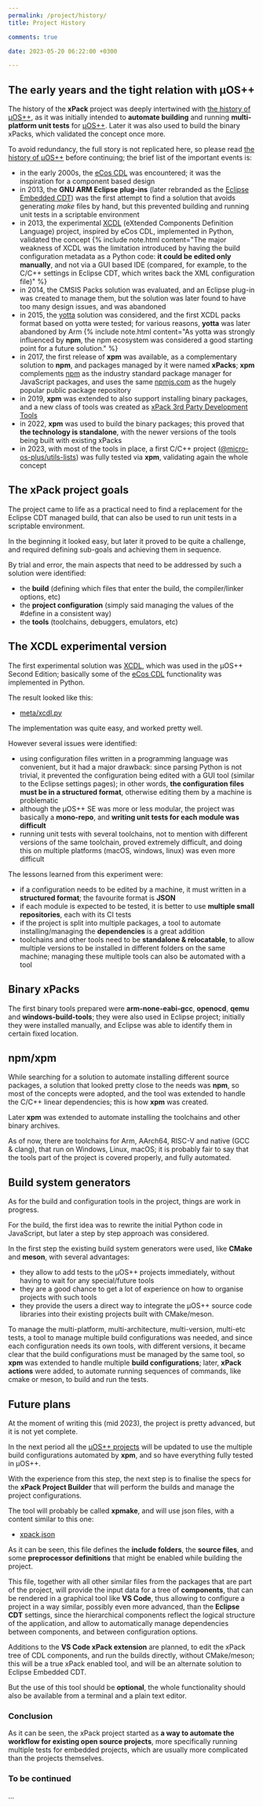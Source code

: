 ```yaml
---
permalink: /project/history/
title: Project History

comments: true

date: 2023-05-20 06:22:00 +0300

---
```


## The early years and the tight relation with µOS++

The history of the **xPack** project was deeply intertwined with
[the history of µOS++](http://micro-os-plus.github.io/project/history/),
as it was initially intended to **automate building** and running
**multi-platform unit tests** for [µOS++](http://micro-os-plus.github.io).
Later it was also used to build the binary xPacks, which validated the
concept once more.

To avoid redundancy, the full story is not replicated here, so please
read [the history of µOS++](http://micro-os-plus.github.io/project/history/)
before continuing; the brief list of the important events is:

- in the early 2000s, the
  [eCos CDL](http://ecos.sourceware.org/docs-1.3.1/cdl/language.html)
  was encountered; it was the inspiration for a component based design
- in 2013, the **GNU ARM Eclipse plug-ins** (later rebranded as the
  [Eclipse Embedded CDT](https://eclipse-embed-cdt.github.io))
  was the first attempt to find a solution that avoids generating _make_
  files by hand, but this prevented building and running unit tests in
  a scriptable environment
- in 2013, the experimental [XCDL](http://xcdl.github.io)
  (eXtended Components Definition Language) project, inspired by
  eCos CDL, implemented in Python, validated the concept
  {% include note.html content="The major weakness of XCDL was the
  limitation introduced by
  having the build configuration metadata as a Python code:
  **it could be edited only manually**, and not via a GUI based
  IDE (compared, for example, to the C/C++ settings in Eclipse CDT,
  which writes back the XML configuration file)" %}
- in 2014, the CMSIS Packs solution was evaluated, and an Eclipse plug-in was
  created to manage them, but the solution was later found to have
  too many design issues, and was abandoned
- in 2015, the [yotta](https://github.com/ARMmbed/yotta) solution was
  considered, and the first XCDL packs format based on yotta were tested;
  for various reasons, **yotta** was later abandoned by Arm
  {% include note.html content="As yotta was
  strongly influenced by **npm**, the npm ecosystem was considered
  a good starting point for a future solution." %}
- in 2017, the first release of **xpm** was available, as a complementary
  solution to **npm**, and packages
  managed by it were named **xPacks**; **xpm** complements
  [npm](https://en.wikipedia.org/wiki/Npm_(software)) as the industry
  standard package manager for JavaScript packages, and uses the same
  [npmjs.com](https://www.npmjs.com) as the hugely popular public
  package repository
- in 2019, **xpm** was extended to also support
  installing binary packages, and a new class of tools was created as
  [xPack 3rd Party Development Tools](https://github.com/xpack-dev-tools/)
- in 2022, **xpm** was used to build the binary packages; this proved that
  **the technology is standalone**, with the newer versions of the tools
  being built with existing xPacks
- in 2023, with most of the tools in place, a first C/C++ project
  ([@micro-os-plus/utils-lists](https://github.com/micro-os-plus/utils-lists-xpack/))
  was fully tested via **xpm**, validating again the whole concept

## The xPack project goals

The project came to life as a practical need to find a replacement for the
Eclipse CDT managed build, that can also be used to run unit tests in a
scriptable environment.

In the beginning it looked easy, but later it proved to be quite a challenge,
and required defining sub-goals and achieving them in sequence.

By trial and error, the main aspects that need to be
addressed by such a solution were identified:

- the **build** (defining which files that enter the build, the compiler/linker
  options, etc)
- the **project configuration** (simply said managing the values of the #define
  in a consistent way)
- the **tools** (toolchains, debuggers, emulators, etc)

## The XCDL experimental version

The first experimental solution was [XCDL](http://xcdl.github.io),
which was used in the µOS++ Second Edition;
basically some of the
[eCos CDL](http://ecos.sourceware.org/docs-1.3.1/cdl/language.html)
functionality was implemented in Python.

The result looked like this:

- [meta/xcdl.py](https://github.com/micro-os-plus/micro-os-plus-ii/blob/master/packages/portable/core/meta/xcdl.py)

The implementation was quite easy, and worked pretty well.

However several issues were identified:

- using configuration files written in a programming language was
  convenient, but it had a major drawback: since parsing Python
  is not trivial, it prevented the configuration
  being edited with a GUI tool (similar to the Eclipse settings pages);
  in other words, **the configuration
  files must be in a structured format**, otherwise editing them by a
  machine is problematic
- although the µOS++ SE was more or less modular, the project was
  basically a **mono-repo**, and **writing unit tests for each module was
  difficult**
- running unit tests with several toolchains, not to
  mention with different versions of the same toolchain, proved
  extremely difficult, and doing this on multiple platforms
  (macOS, windows, linux) was even more difficult

The lessons learned from this experiment were:

- if a configuration needs to be edited by a machine,
  it must written in a **structured format**;
  the favourite format is **JSON**
- if each module is expected to be tested, it is better
  to use **multiple small repositories**, each with its CI tests
- if the project is split into multiple packages, a tool to automate
  installing/managing the **dependencies** is a great addition
- toolchains and other tools need to be **standalone & relocatable**,
  to allow multiple versions to be installed in different folders
  on the same machine; managing these multiple tools can also be
  automated with a tool

## Binary xPacks

The first binary tools prepared were **arm-none-eabi-gcc**, **openocd**,
**qemu** and **windows-build-tools**; they were also used in Eclipse project;
initially they were installed manually, and Eclipse was able to
identify them in certain fixed location.

## npm/xpm

While searching for a solution to automate installing different
source packages, a solution that looked pretty close to the needs
was **npm**, so most of the concepts were adopted, and the tool
was extended
to handle the C/C++ linear dependencies; this is how **xpm** was created.

Later **xpm** was extended to automate installing the toolchains and
other binary archives.

As of now, there are toolchains for Arm, AArch64, RISC-V and native
(GCC & clang), that run on Windows, Linux, macOS; it is probably fair
to say that
the tools part of the project is covered properly, and fully automated.

## Build system generators

As for the build and configuration tools in the project, things are
work in progress.

For the build, the first idea was to rewrite the initial
Python code in JavaScript, but later a step by step approach
was considered.

In the first step the existing build system generators were used,
like **CMake** and **meson**, with several advantages:

- they allow to add tests to the µOS++ projects immediately,
  without having to wait for any special/future tools
- they are a good chance to get a lot of experience on how to organise
  projects with such tools
- they provide the users a direct way to integrate the µOS++
  source code libraries
  into their existing projects built with CMake/meson.

To manage the multi-platform, multi-architecture, multi-version,
multi-etc tests, a tool to manage multiple build configurations was needed,
and since each configuration needs its own tools, with different
versions, it became clear that the build configurations must be
managed by the same tool, so **xpm** was extended to handle multiple
**build configurations**; later, **xPack actions** were added, to automate
running sequences of commands, like cmake or meson, to build
and run the tests.

## Future plans

At the moment of writing this (mid 2023), the project is pretty advanced,
but it is not yet complete.

In the next period all the
[µOS++ projects](https://github.com/micro-os-plus)
will be updated to use
the multiple build configurations automated by **xpm**, and so
have everything fully tested in µOS++.

With the experience from this step, the next step is to finalise the
specs for the **xPack Project Builder** that will perform the
builds and manage the project configurations.

The tool will probably be called **xpmake**,
and will use json files, with a content similar to this one:

- [xpack.json](https://github.com/micro-os-plus/utils-lists-xpack/blob/xpack/xpack.json)

As it can be seen, this file defines the **include folders**,
the **source files**, and some
**preprocessor definitions** that might be enabled while
building the project.

This file, together with all other similar files from the packages
that are part of the project, will provide the input data for a tree
of **components**, that can be rendered in a graphical tool like **VS Code**,
thus allowing to configure a project in a way similar,
possibly even more advanced, than
the **Eclipse CDT** settings, since the hierarchical components reflect
the logical structure of the application, and allow to automatically
manage dependencies between components, and between configuration
options.

Additions to the **VS Code xPack extension** are planned,
to edit the xPack tree of CDL components, and run
the builds directly, without CMake/meson; this will
be a true xPack enabled tool, and will be an alternate solution to
Eclipse Embedded CDT.

But the use of this tool should be **optional**, the whole functionality
should also be
available from a terminal and a plain text editor.

### Conclusion

As it can be seen, the xPack project started as **a way to automate
the workflow for existing open source projects**,
more specifically running multiple tests for embedded
projects, which are usually more complicated than the projects themselves.

### To be continued

...
